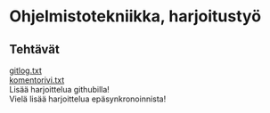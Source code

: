  # <h1> Ohjelmistotekniikka, harjoitustyö
  ## Tehtävät

[gitlog.txt](http://github.com/joku-johku/ot-harjoitustyo3/blob/master/laskarit/viikko1/gitlog.txt)  
[komentorivi.txt](http://github.com/joku-johku/ot-harjoitustyo3/blob/master/laskarit/viikko1/komentorivi.txt)  
Lisää harjoittelua githubilla!  
Vielä lisää harjoittelua epäsynkronoinnista!
